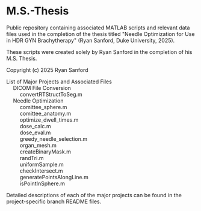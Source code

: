 # M.S.-Thesis
Public repository containing associated MATLAB scripts and relevant data files used in the completion of the thesis titled "Needle Optimization for Use in HDR GYN Brachytherapy" (Ryan Sanford, Duke University, 2025).

These scripts were created solely by Ryan Sanford in the completion of his M.S. Thesis. 

Copyright (c) 2025 Ryan Sanford

List of Major Projects and Associated Files
	<br /> &emsp; DICOM File Conversion 
		<br /> &emsp; &emsp; convertRTStructToSeg.m
	<br /> &emsp; Needle Optimization 
    	<br /> &emsp; &emsp; comittee_sphere.m
    	<br /> &emsp; &emsp; comittee_anatomy.m
    	<br /> &emsp; &emsp; optimize_dwell_times.m
    	<br /> &emsp; &emsp; dose_calc.m
    	<br /> &emsp; &emsp; dose_eval.m
    	<br /> &emsp; &emsp; greedy_needle_selection.m 
    	<br /> &emsp; &emsp; organ_mesh.m
    	<br /> &emsp; &emsp; createBinaryMask.m
    	<br /> &emsp; &emsp; randTri.m
    	<br /> &emsp; &emsp; uniformSample.m 
    	<br /> &emsp; &emsp; checkIntersect.m
    	<br /> &emsp; &emsp; generatePointsAlongLine.m
    	<br /> &emsp; &emsp; isPointInSphere.m

Detailed descriptions of each of the major projects can be found in the project-specific branch README files. 
